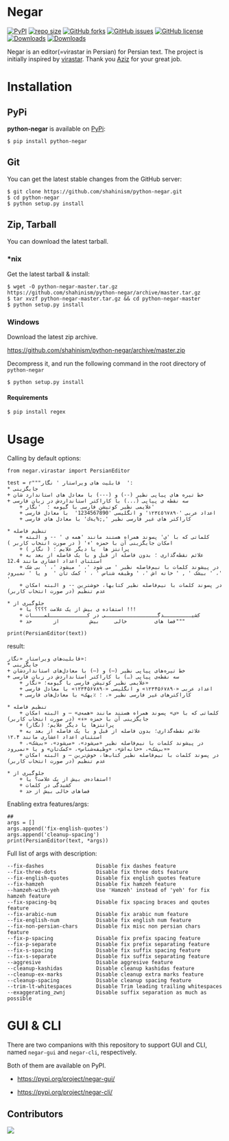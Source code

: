 ﻿Negar
==========
[![PyPI](https://img.shields.io/pypi/v/python-negar)](https://pypi.org/project/python-negar/)
[![repo size](https://img.shields.io/github/repo-size/shahinism/python-negar.svg)](https://github.com/shahinism/python-negar/archive/master.zip)
[![GitHub forks](https://img.shields.io/github/forks/shahinism/python-negar)](https://github.com/shahinism/python-negar/network)
[![GitHub issues](https://img.shields.io/github/issues/shahinism/python-negar)](https://github.com/shahinism/python-negar/issues)
[![GitHub license](https://img.shields.io/github/license/shahinism/python-negar)](https://github.com/shahinism/python-negar/blob/main/LICENSE)
[![Downloads](https://pepy.tech/badge/python-negar)](https://pepy.tech/project/python-negar)
[![Downloads](https://pepy.tech/badge/python-negar/month)](https://pepy.tech/project/python-negar)

Negar is an editor(=virastar in Persian) for Persian text. The project is initially inspired by [virastar](https://github.com/aziz/virastar/blob/master/lib/virastar.rb). Thank you [Aziz](https://github.com/aziz) for your great job.

Installation
==============

## PyPi

**python-negar** is available on [PyPi](http://pypi.python.org/pypi/python-negar):

    $ pip install python-negar

## Git

You can get the latest stable changes from the GitHub server:

    $ git clone https://github.com/shahinism/python-negar.git
    $ cd python-negar
    $ python setup.py install

## Zip, Tarball

You can download the latest tarball.

### *nix

Get the latest tarball & install:

    $ wget -O python-negar-master.tar.gz https://github.com/shahinism/python-negar/archive/master.tar.gz
    $ tar xvzf python-negar-master.tar.gz && cd python-negar-master
    $ python setup.py install

### Windows

Download the latest zip archive.

https://github.com/shahinism/python-negar/archive/master.zip

Decompress it, and run the following command in the root directory of `python-negar`

    $ python setup.py install

#### Requirements

    $ pip install regex

Usage
======

Calling by default options:

    from negar.virastar import PersianEditor

    test = r"""قابلیت های ویراستار ' نگار  ':
    * جایگزینی
    + خط تیره های پیاپی نظیر (--) و (---) با معادل های استاندارد شان
    + سه نقطه ی پیاپی (...) با کاراکتر استانداردش در زبان فارسی
        + علایمی نظیر کوتیشن فارسی با گیومه ؛  'نگار'
        + اعداد عربی '١٢٣٤٥٦٧٨٩٠' و انگلیسی '1234567890'  با معادل فارسی
        + کاراکتر های غیر فارسی نظیر ',;%يةك' با معادل های فارسی

    * تنظیم فاصله
        + کلماتی که با 'ی' پسوند همراه هستند مانند 'همه ی ' -- و البته امکان جایگزینی آن با حمزه 'ء' ( در صورت انتخاب کاربر )
        + پرانتز ها  یا دیگر علایم ؛ ( نگار )
        + علائم نقطه‌گذاری ؛ بدون فاصله از قبل و با یک فاصله از بعد به استثنای اعداد اعشاری مانند 12.4
        + در پیشوند کلمات با نیم‌فاصله نظیر ' می شود '، ' میشود '، ' بی شک '، ' بیشک ' , ' خانه اش '، ' وظیفه شناس ' ، ' کمک تان '  و یا ' نمیرود '
        + در پسوند کلمات با نیم‌فاصله نظیر کتابها، خوشترین -- و البته امکان عدم تنظیم (در صورت انتخاب کاربر)

    * جلوگیری از
        + استفاده ی بیش از یک علامت ؟؟؟؟ یا !!!
        + کشیـــــــــدگـــــــــــــــــی در کــــــــــــلمــــات
        + فضا های         خالی     بیش          از       حد"""

    print(PersianEditor(text))

result:

    قابلیت‌های ویراستار «نگار»:
    * جایگزینی
    + خط تیره‌های پیاپی نظیر (–) و (—) با معادل‌های استانداردشان
    + سه نقطه‌ی پیاپی (…) با کاراکتر استانداردش در زبان فارسی
        + علایمی نظیر کوتیشن فارسی با گیومه؛ «نگار»
        + اعداد عربی «۱۲۳۴۵۶۷۸۹۰» و انگلیسی «۱۲۳۴۵۶۷۸۹۰» با معادل فارسی
        + کاراکترهای غیر فارسی نظیر «، ؛ ٪یهک» با معادل‌های فارسی

    * تنظیم فاصله
        + کلماتی که با «ی» پسوند همراه هستند مانند «همه‌ی» – و البته امکان جایگزینی آن با حمزه «ء» (در صورت انتخاب کاربر)
        + پرانتزها یا دیگر علایم؛ (نگار)
        + علائم نقطه‌گذاری؛ بدون فاصله از قبل و با یک فاصله از بعد به استثنای اعداد اعشاری مانند ۱۲.۴
        + در پیشوند کلمات با نیم‌فاصله نظیر «می‌شود»، «می‌شود»، «بی‌شک»، «بی‌شک»، «خانه‌اش»، «وظیفه‌شناس»، «کمک‌تان» و یا «نمی‌رود»
        + در پسوند کلمات با نیم‌فاصله نظیر کتاب‌ها، خوش‌ترین – و البته امکان عدم تنظیم (در صورت انتخاب کاربر)

    * جلوگیری از
        + استفاده‌ی بیش از یک علامت؟ یا!
        + کشیدگی در کلمات
        + فضاهای خالی بیش از حد

Enabling extra features/args:

    ##
    args = []
    args.append('fix-english-quotes')
    args.append('cleanup-spacing')
    print(PersianEditor(text, *args))


Full list of args with description:

    --fix-dashes                 Disable fix dashes feature
    --fix-three-dots             Disable fix three dots feature
    --fix-english-quotes         Disable fix english quotes feature
    --fix-hamzeh                 Disable fix hamzeh feature
    --hamzeh-with-yeh            Use 'Hamzeh' instead of 'yeh' for fix hamzeh feature
    --fix-spacing-bq             Disable fix spacing braces and qoutes feature
    --fix-arabic-num             Disable fix arabic num feature
    --fix-english-num            Disable fix english num feature
    --fix-non-persian-chars      Disable fix misc non persian chars feature
    --fix-p-spacing              Disable fix prefix spacing feature
    --fix-p-separate             Disable fix prefix separating feature
    --fix-s-spacing              Disable fix suffix spacing feature
    --fix-s-separate             Disable fix suffix separating feature
    --aggresive                  Disable aggresive feature
    --cleanup-kashidas           Disable cleanup kashidas feature
    --cleanup-ex-marks           Disable cleanup extra marks feature
    --cleanup-spacing            Disable cleanup spacing feature
    --trim-lt-whitespaces        Disable Trim leading trailing whitespaces
    --exaggerating_zwnj          Disable suffix separation as much as possible

GUI & CLI
======
There are two companions with this repository to support GUI and CLI, named `negar-gui` and `negar-cli`, respectively.

Both of them are available on PyPI.

* https://pypi.org/project/negar-gui/

* https://pypi.org/project/negar-cli/


## Contributors

<a href="https://github.com/shahinism/python-negar/graphs/contributors">
  <img src="https://contrib.rocks/image?repo=shahinism/python-negar" />
</a>
